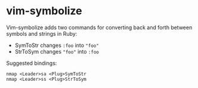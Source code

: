 # vim-symbolize

Vim-symbolize adds two commands for converting back and forth between
symbols and strings in Ruby:

  * SymToStr changes `:foo` into `"foo"`
  * StrToSym changes `"foo"` into `:foo`

Suggested bindings:

    nmap <Leader>sa <Plug>SymToStr
    nmap <Leader>ss <Plug>StrToSym
